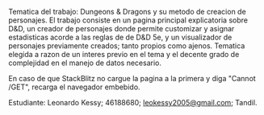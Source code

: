 Tematica del trabajo: Dungeons & Dragons y su metodo de creacion de personajes.
El trabajo consiste en un pagina principal explicatoria sobre D&D, 
un creador de personajes donde permite customizar y asignar estadisticas acorde a las reglas de de D&D 5e,
y un visualizador de personajes previamente creados; tanto propios como ajenos.
Tematica elegida a razon de un interes previo en el tema y el decente grado de complejidad en el manejo de datos necesario.

En caso de que StackBlitz no cargue la pagina a la primera y diga "Cannot /GET", recarga el navegador embebido.

Estudiante: Leonardo Kessy; 46188680; leokessy2005@gmail.com; Tandil.